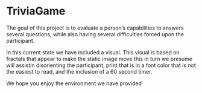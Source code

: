 # TriviaGame

The goal of this project is to evaluate a person’s capabilities to answers several questions, 
while also having several difficulties forced upon the participant.

In this current state we have included a visual. This visual is based on fractals that appear to make the static image move
this in turn we presume will assistin disorienting the participant, 
print that is in a font color that is not the easiest to read,
and the inclusion of a 60 second timer.

We hope you enjoy the environment we have provided  

